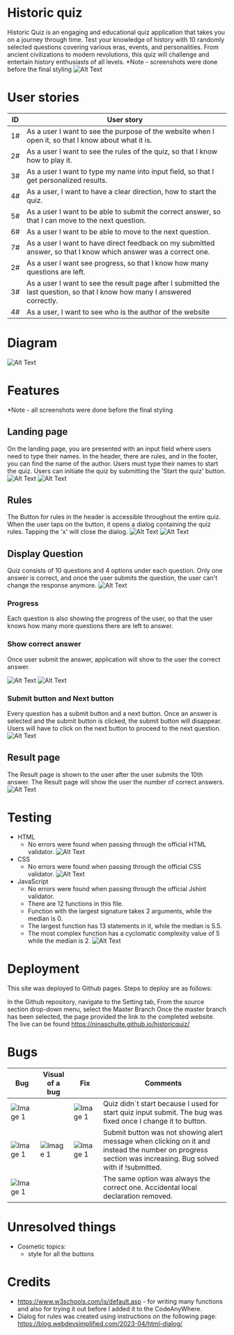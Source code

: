 # Historic quiz
Historic Quiz is an engaging and educational quiz application that takes you on a journey through time. Test your knowledge of history with 10 randomly selected questions covering various eras, events, and personalities. From ancient civilizations to modern revolutions, this quiz will challenge and entertain history enthusiasts of all levels.
*Note - screenshots were done before the final styling
![Alt Text](Documentation/responsivelayout.png)
# User stories
| ID | User story |
| ---------------- | ---------------- | 
| 1# | As a user I want to see the purpose of the website when I open it, so that I know about what it is. |
| 2# | As a user I want to see the rules of the quiz, so that I know how to play it. |
| 3# | As a user I want to type my name into input field, so that I get personalized results. | 
| 4# | As a user, I want to have a clear direction, how to start the quiz. |
| 5# | As a user I want to be able to submit the correct answer, so that I can move to the next question. |
| 6# | As a user I want to be able to move to the next question. |
| 7# | As a user I want to have direct feedback on my submitted answer, so that I know which answer was a correct one. |
| 2# | As a user I want see progress, so that I know how many questions are left. |
| 3# | As a user I want to see the result page after I submitted the last question, so that I know how many I answered correctly.| 
| 4# | As a user, I want to see who is the author of the website |
# Diagram
![Alt Text](documentation/diagram.png)
# Features
*Note - all screenshots were done before the final styling
## Landing page
On the landing page, you are presented with an input field where users need to type their names. In the header, there are rules, and in the footer, you can find the name of the author. Users must type their names to start the quiz. Users can initiate the quiz by submitting the 'Start the quiz' button.
![Alt Text](documentation/typename.png)
![Alt Text](documentation/requiredname.png)
## Rules
The Button for rules in the header is accessible throughout the entire quiz. When the user taps on the button, it opens a dialog containing the quiz rules. Tapping the 'x' will close the dialog.
![Alt Text](documentation/rules-button.png)
![Alt Text](documentation/rules.png)
## Display Question
Quiz consists of 10 questions and 4 options under each question. Only one answer is correct, and once the user submits the question, the user can't change the response anymore.
![Alt Text](documentation/displayquestion.png)
### Progress
Each question is also showing the progress of the user, so that the user knows how many more questions there are left to answer.
### Show correct answer
Once user submit the answer, application will show to the user the correct answer.

![Alt Text](documentation/showthecorrect.png)
![Alt Text](documentation/showwrong.png)
### Submit button and Next button
Every question has a submit button and a next button. Once an answer is selected and the submit button is clicked, the submit button will disappear. Users will have to click on the next button to proceed to the next question.
![Alt Text](documentation/nosubmittedanswer.png)
## Result page
The Result page is shown to the user after the user submits the 10th answer. The Result page will show the user the number of correct answers.
![Alt Text](documentation/resultpage.png)
# Testing
- HTML
  - No errors were found when passing through the official HTML validator.
![Alt Text](documentation/html.png)
- CSS
  - No errors were found when passing through the official CSS validator.
![Alt Text](documentation/css.png)
- JavaScript
  - No errors were found when passing through the official Jshint validator.
  - There are 12 functions in this file.
  - Function with the largest signature takes 2 arguments, while the median is 0.
  - The largest function has 13 statements in it, while the median is 5.5.
  - The most complex function has a cyclomatic complexity value of 5 while the median is 2.
  ![Alt Text](documentation/javascript.png)
# Deployment 
This site was deployed to Github pages. Steps to deploy are as follows:

In the Github repository, navigate to the Setting tab,
From the source section drop-down menu, select the Master Branch
Once the master branch has been selected, the page provided the link to the completed website. The live can be found https://ninaschulte.github.io/historicquiz/
# Bugs
| Bug | Visual of a bug | Fix | Comments |
| ---------------- | ---------------- | ---------------- |  ---------------- |
| ![Image 1](documentation/bug1a.png)  |   | ![Image 1](documentation/fix1a.png)  | Quiz didn´t start because I used for start quiz input submit. The bug was fixed once I change it to button. |
| ![Image 1](documentation/bug1b.png)  | ![Image 1](documentation/screen1b.png)  | ![Image 1](documentation/fix1b.png)   | Submit button was not showing alert message when clicking on it and instead the number on progress section was increasing. Bug solved with if !submitted. |
| ![Image 1](documentation/bug1c.png)  |   |   | The same option was always the correct one. Accidental local declaration removed. |
# Unresolved things
- Cosmetic topics:
  - style for all the buttons
# Credits
- https://www.w3schools.com/js/default.asp - for writing many functions and also for trying it out before I added it to the CodeAnyWhere. 
- Dialog for rules was created using instructions on the following page: https://blog.webdevsimplified.com/2023-04/html-dialog/
